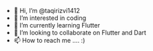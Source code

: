- 👋 Hi, I’m @taqirizvi1412
- 👀 I’m interested in coding
- 🌱 I’m currently learning Flutter
- 💞️ I’m looking to collaborate on Flutter and Dart
- 📫 How to reach me .... :)

<!---
taqirizvi1412/taqirizvi1412 is a ✨ special ✨ repository because its `README.md` (this file) appears on your GitHub profile.
You can click the Preview link to take a look at your changes.
--->
